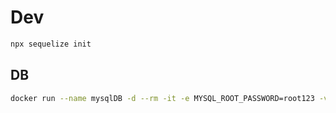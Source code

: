 # Dev
```bash
npx sequelize init
```

## DB
```bash
docker run --name mysqlDB -d --rm -it -e MYSQL_ROOT_PASSWORD=root123 -v ./mysql:/var/lib/mysql -p 3306:3306 mysql:latest
```
